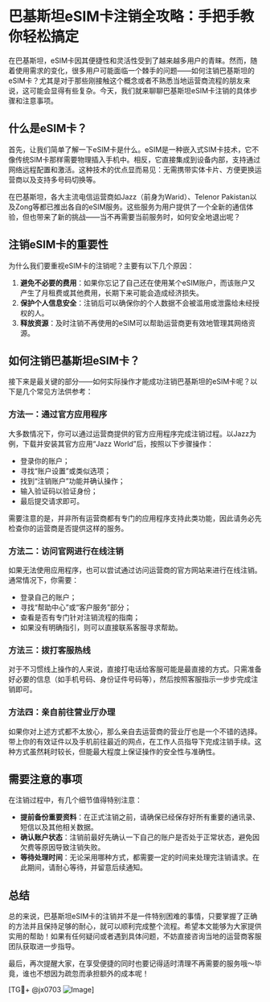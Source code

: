 # 巴基斯坦eSIM卡注销全攻略：手把手教你轻松搞定

在巴基斯坦，eSIM卡因其便捷性和灵活性受到了越来越多用户的青睐。然而，随着使用需求的变化，很多用户可能面临一个棘手的问题——如何注销巴基斯坦的eSIM卡？尤其是对于那些刚接触这个概念或者不熟悉当地运营商流程的朋友来说，这可能会显得有些复杂。今天，我们就来聊聊巴基斯坦eSIM卡注销的具体步骤和注意事项。

## 什么是eSIM卡？

首先，让我们简单了解一下eSIM卡是什么。eSIM是一种嵌入式SIM卡技术，它不像传统SIM卡那样需要物理插入手机中。相反，它直接集成到设备内部，支持通过网络远程配置和激活。这种技术的优点显而易见：无需携带实体卡片、方便更换运营商以及支持多号码切换等。

在巴基斯坦，各大主流电信运营商如Jazz（前身为Warid）、Telenor Pakistan以及Zong等都已推出各自的eSIM服务。这些服务为用户提供了一个全新的通信体验，但也带来了新的挑战——当不再需要当前服务时，如何安全地退出呢？

## 注销eSIM卡的重要性

为什么我们要重视eSIM卡的注销呢？主要有以下几个原因：

1. **避免不必要的费用**：如果你忘记了自己还在使用某个eSIM账户，而该账户又产生了月租费或其他费用，长期下来可能会造成经济损失。
2. **保护个人信息安全**：注销后可以确保你的个人数据不会被滥用或泄露给未经授权的人。
3. **释放资源**：及时注销不再使用的eSIM可以帮助运营商更有效地管理其网络资源。

## 如何注销巴基斯坦eSIM卡？

接下来是最关键的部分——如何实际操作才能成功注销巴基斯坦的eSIM卡呢？以下是几个常见方法供参考：

### 方法一：通过官方应用程序

大多数情况下，你可以通过运营商提供的官方应用程序完成注销过程。以Jazz为例，下载并安装其官方应用“Jazz World”后，按照以下步骤操作：
- 登录你的账户；
- 寻找“账户设置”或类似选项；
- 找到“注销账户”功能并确认操作；
- 输入验证码以验证身份；
- 最后提交请求即可。

需要注意的是，并非所有运营商都有专门的应用程序支持此类功能，因此请务必先检查你的运营商是否提供这样的服务。

### 方法二：访问官网进行在线注销

如果无法使用应用程序，也可以尝试通过访问运营商的官方网站来进行在线注销。通常情况下，你需要：
- 登录自己的账户；
- 寻找“帮助中心”或“客户服务”部分；
- 查看是否有专门针对注销流程的指南；
- 如果没有明确指引，则可以直接联系客服寻求帮助。

### 方法三：拨打客服热线

对于不习惯线上操作的人来说，直接打电话给客服可能是最直接的方式。只需准备好必要的信息（如手机号码、身份证件号码等），然后按照客服指示一步步完成注销即可。

### 方法四：亲自前往营业厅办理

如果你对上述方式都不太放心，那么亲自去运营商的营业厅也是一个不错的选择。带上你的有效证件以及手机前往最近的网点，在工作人员指导下完成注销手续。这种方式虽然耗时较长，但能最大程度上保证操作的安全性与准确性。

## 需要注意的事项

在注销过程中，有几个细节值得特别注意：

- **提前备份重要资料**：在正式注销之前，请确保已经保存好所有重要的通讯录、短信以及其他相关数据。
- **确认账户状态**：注销前最好先确认一下自己的账户是否处于正常状态，避免因欠费等原因导致注销失败。
- **等待处理时间**：无论采用哪种方式，都需要一定的时间来处理完注销请求。在此期间，请耐心等待，并留意后续通知。

## 总结

总的来说，巴基斯坦eSIM卡的注销并不是一件特别困难的事情，只要掌握了正确的方法并且保持足够的耐心，就可以顺利完成整个流程。希望本文能够为大家提供实用的帮助！如果有任何疑问或者遇到具体问题，不妨直接咨询当地的运营商客服团队获取进一步指导。

最后，再次提醒大家，在享受便捷的同时也要记得适时清理不再需要的服务哦～毕竟，谁也不想因为疏忽而承担额外的成本呢！

[TG💪+ @jx0703 ![Image](https://github.com/user-attachments/assets/dbca1d08-cadb-493c-b0ec-ad6f7a83f270)]